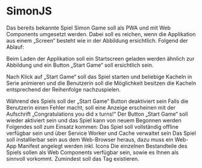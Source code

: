 # SimonJS

Das bereits bekannte Spiel Simon Game soll als PWA und mit Web
Components umgesetzt werden. Dabei soll es reichen, wenn die
Applikation aus einem „Screen“ besteht wie in der Abbildung ersichtlich.
Folgend der Ablauf:

Beim Laden der Applikation soll ein Startscreen geladen werden
ähnlich zur Abbildung und ein Button „Start Game“ soll ersichtlich
sein.

Nach Klick auf „Start Game“ soll das Spiel starten und beliebige
Kacheln in Serie animieren und die Benutzerin soll die Möglichkeit
besitzen die Kacheln entsprechend der Reihenfolge nachzuspielen.

Während des Spiels soll der „Start Game“ Button deaktiviert sein
Falls die Benutzerin einen Fehler macht, soll eine Anzeige
erscheinen mit der Aufschrift „Congratulations you did x turns!“
Der Button „Start Game“ soll wieder aktiviert sein und das Spiel
kann von neuem Begonnen werden
Folgendes soll zum Einsatz kommen:
Das Spiel soll vollständig offline verfügbar sein und über Service Worker und Cache verwaltet
sein
Das Spiel soll installierbar sein aus dem Web-Browser heraus, dazu muss ein Web-App
Manifest angelegt werden inkl. Icons
Die einzelnen Bestandteile des Spiels sollen als Web Components verfügbar sein, sowie es
Ihnen als sinnvoll vorkommt. Zumindest soll das Tag <simon-game> existieren.

